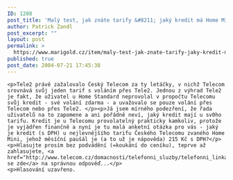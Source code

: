 ```yaml
---
ID: 1208
post_title: 'Malý test, jak znáte tarify &#8211; jaký kredit má Home Mini?'
author: Patrick Zandl
post_excerpt: ""
layout: post
permalink: >
  https://www.marigold.cz/item/maly-test-jak-znate-tarify-jaky-kredit-ma-home-mini
published: true
post_date: 2004-07-21 17:45:38
---
```

	<p>Tele2 právě zažalovalo Český Telecom za ty letáčky, v nichž Telecom srovnává svůj jeden tarif s voláním přes Tele2. Jednou z výhrad Tele2 je fakt, že uživatel u Home Standard neprovolal v propočtu Telecomu svůj kredit - své volání zdarma - a uvažovalo se pouze volání přes Telecom nebo přes Tele2. </p><p>Já jsem mírného podezření, že řada uživatelů na to zapomene a ani pořádně neví, jaký kredit mají u sv0ho tarifu. Kredit je u Telecomu provolatelný prakticky kamkoliv, protože je vyjádřen finančně a nyní je tu malá anketní otázka pro vás - jaký je kredit (s DPH) u nejlevnějšího tarifu Českého Telecomu zvaného Home Mini, jehož měsíční paušál je (a to už je nápověda) 215 Kč s DPH?</p><p>Hlasujte prosím bez podvádění (=koukání do ceníku), teprve až zahlasujete, <a href="http://www.telecom.cz/domacnosti/telefonni_sluzby/telefonni_linka/cenove_programy/home_mini.php">podívejte se zde</a> na správnou odpověď...</p>
	<p>Hlasování uzavřeno.
</p>